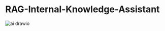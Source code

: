 # RAG-Internal-Knowledge-Assistant
![ai drawio](https://github.com/user-attachments/assets/5c4524d8-8cc1-44d7-8990-e4424440e5bd)
